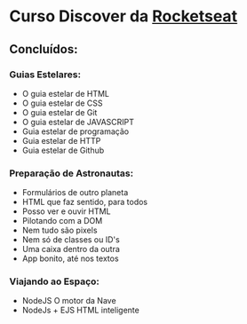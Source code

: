 # Curso Discover da [Rocketseat](https://rocketseat.com.br/)

## Concluídos:
### Guias Estelares:
- O guia estelar de HTML
- O guia estelar de CSS
- O guia estelar de Git
- O guia estelar de JAVASCRIPT
- Guia estelar de programação
- Guia estelar de HTTP
- Guia estelar de Github

### Preparação de Astronautas:
- Formulários de outro planeta
- HTML que faz sentido, para todos
- Posso ver e ouvir HTML
- Pilotando com a DOM
- Nem tudo são pixels
- Nem só de classes ou ID's
- Uma caixa dentro da outra
- App bonito, até nos textos

### Viajando ao Espaço:
- NodeJS O motor da Nave
- NodeJs + EJS HTML inteligente

